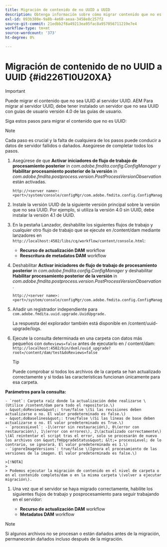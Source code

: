 ```yaml
---
title: Migración de contenido de no UUID a UUID
description: Obtenga información sobre cómo migrar contenido que no es UUID a UUID
exl-id: 093b380e-9a8b-4e60-aeaa-3458e8c257f2
source-git-commit: 21edbb2f8a49213ea95fac8a957056711219e7e4
workflow-type: tm+mt
source-wordcount: '373'
ht-degree: 0%

---
```


# Migración de contenido de no UUID a UUID {#id226TI0U20XA}

>[!IMPORTANT]
>
> Puede migrar el contenido que no sea UUID al servidor UUID. AEM Para migrar al servidor UUID, debe tener instalado un servidor que no sea UUID con guías de usuario versión 4.0 de las guías de usuario.

Siga estos pasos para migrar el contenido que no es UUID:

>[!NOTE]
>
> Cada paso es crucial y la falta de cualquiera de los pasos puede conducir a datos de servidor fallidos o dañados. Asegúrese de completar todos los pasos.

1. Asegúrese de que **Activar iniciadores de flujo de trabajo de procesamiento posterior** in *com.adobe.fmdita.config.ConfigManager* y **Habilitar procesamiento posterior de la versión** in *com.adobe.fmdita.postprocess.version.PostProcessVersionObservation* están activadas.

   ```http
   http://<server name>:<port>/system/console/configMgr/com.adobe.fmdita.config.ConfigManager
   ```

1. Instale la versión UUID de la siguiente versión principal sobre la versión que no sea UUID. Por ejemplo, si utiliza la versión 4.0 sin UUID, debe instalar la versión 4.1 de UUID.

1. En la pestaña Lanzador, deshabilite los siguientes flujos de trabajo y cualquier otro flujo de trabajo que se ejecute en /content/dam mediante lanzadores en `http://localhost:4502/libs/cq/workflow/content/console.html`:

   - **Recurso de actualización DAM** workflow
   - **Reescritura de metadatos DAM** workflow

1. Deshabilitar **Activar iniciadores de flujo de trabajo de procesamiento posterior** in *com.adobe.fmdita.config.ConfigManager* y deshabilitar **Habilitar procesamiento posterior de la versión** in *com.adobe.fmdita.postprocess.version.PostProcessVersionObservation*.

   ```http
   http://<server name>:<port>/system/console/configMgr/com.adobe.fmdita.config.ConfigManager
   ```

1. Añadir un registrador independiente para `com.adobe.fmdita.uuid.upgrade.UuidUpgrade.`

   La respuesta del explorador también está disponible en /content/uuid-upgrade/logs.

1. Ejecute la consulta determinada en una carpeta con datos más pequeños con `doReviews=false` antes de ejecutarlo en / content/dam: `http://localhost:4502/bin/dxml/uuid_upgrade?root=/content/dam/test&doReviews=false`

   >[!TIP]
   >
   >  Puede comprobar si todos los archivos de la carpeta se han actualizado correctamente y si todas las características funcionan únicamente para esa carpeta.

**Parámetros para la consulta:**

    - `root`: Carpeta raíz donde la actualización debe realizarse \(Utilice /content/dam para todo el repositorio.\)
    - &quot;doReviews&quot;: true/false \(Si las revisiones deben actualizarse o no. El valor predeterminado es false.\)
    - &quot;doBaselines&quot;: true/false \(Si las líneas de base deben actualizarse o no. El valor predeterminado es True.\)
    - `processLevel`: -1\(error sin restauración\), 0\(error con restauración\), 1\(error con errores\), 2\(actualizado correctamente\) \(Al reintentar el script tras el error, solo se procesarán de nuevo los archivos con &quot;fmUpgradeStatus&quot; &lt;= processLevel; de lo contrario, se ignorará. El valor predeterminado es 1.\)
    - `ignoreImageVersions`: true/false \(Ignora el procesamiento de las versiones de la imagen. El valor predeterminado es false.\)
    
    >[!NOTA]
    >
    > Podemos ejecutar la migración de contenido en el nivel de carpeta o en el contenido completo/dam o en la misma carpeta \(volver a ejecutar migración\).

1. Una vez que el servidor se haya migrado correctamente, habilite los siguientes flujos de trabajo y posprocesamiento para seguir trabajando en el servidor:

   - **Recurso de actualización DAM** workflow
   - **Metadatos DAM** workflow

>[!NOTE]
>
> Si algunos archivos no se procesan o están dañados antes de la migración, permanecerán dañados incluso después de la migración.
